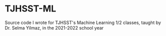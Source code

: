 # TJHSST-ML
Source code I wrote for TJHSST's Machine Learning 1/2 classes, taught by Dr. Selma Yilmaz, in the 2021-2022 school year
